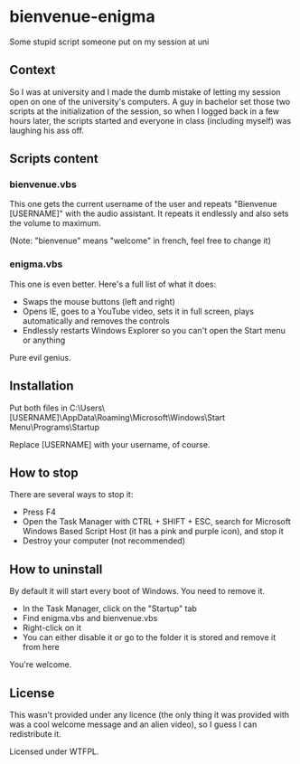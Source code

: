 # bienvenue-enigma
Some stupid script someone put on my session at uni

## Context
So I was at university and I made the dumb mistake of letting my session open on one of the university's computers. A guy in bachelor set those two scripts at the initialization of the session, so when I logged back in a few hours later, the scripts started and everyone in class (including myself) was laughing his ass off.

## Scripts content
### bienvenue.vbs
This one gets the current username of the user and repeats "Bienvenue [USERNAME]" with the audio assistant. It repeats it endlessly and also sets the volume to maximum.

(Note: "bienvenue" means "welcome" in french, feel free to change it)

### enigma.vbs
This one is even better. Here's a full list of what it does:
* Swaps the mouse buttons (left and right)
* Opens IE, goes to a YouTube video, sets it in full screen, plays automatically and removes the controls
* Endlessly restarts Windows Explorer so you can't open the Start menu or anything

Pure evil genius.

## Installation
Put both files in C:\Users\\[USERNAME]\AppData\Roaming\Microsoft\Windows\Start Menu\Programs\Startup

Replace [USERNAME] with your username, of course.

## How to stop
There are several ways to stop it:
* Press F4
* Open the Task Manager with CTRL + SHIFT + ESC, search for Microsoft Windows Based Script Host (it has a pink and purple icon), and stop it
* Destroy your computer (not recommended)

## How to uninstall
By default it will start every boot of Windows. You need to remove it.
* In the Task Manager, click on the "Startup" tab 
* Find enigma.vbs and bienvenue.vbs
* Right-click on it
* You can either disable it or go to the folder it is stored and remove it from here

You're welcome.

## License
This wasn't provided under any licence (the only thing it was provided with was a cool welcome message and an alien video), so I guess I can redistribute it.

Licensed under WTFPL.
